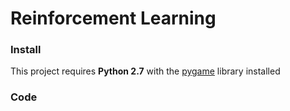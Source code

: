 
# Reinforcement Learning

### Install

This project requires **Python 2.7** with the [pygame](https://www.pygame.org/wiki/GettingStarted
) library installed

### Code
